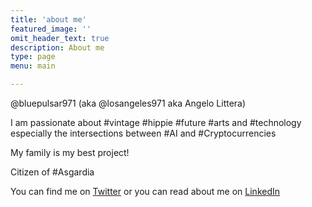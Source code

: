 ```yaml
---
title: 'about me'
featured_image: ''
omit_header_text: true
description: About me
type: page
menu: main

---
```


@bluepulsar971 (aka @losangeles971 aka Angelo Littera)

I am passionate about #vintage #hippie #future #arts and #technology especially the intersections between #AI and #Cryptocurrencies

My family is my best project!

Citizen of #Asgardia

You can find me on [Twitter](https://twitter.com/bluepulsar971) or you can read about me on [LinkedIn](https://web.bluepulsar971.it/wordpress/www.linkedin.com/in/bluepulsar971)